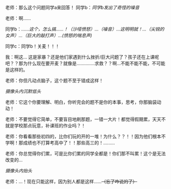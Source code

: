 老师：那么这个问题同学a来回答！
同学b：*同学b发出了奇怪的噪音*

老师：啊......

同学b：*......这个，怎么搞......！（沙哑愤怒）...（噪音）...这明明就！...（尖锐的女声）...（巨大的敲打声）...(愤怒的喘息声)*

同学c：同学b！关麦！！！

我：啊这...  这是家暴？还是他们家遇到什么挫折/巨大问题了？孩子还在上课呢吧？？那为什么现在要开麦？就像是..............求救？？啊...不能不能不能，不可能是这样的。







老师：你但凡动点脑子，这个题不至于错成这样！

*摄像头内沉默低头*

老师：它这个你要理解、明白，你听完会的题不是你的本事，思考，你那脑袋动动！

老师：不要觉得它简单，不要盲目地刷那题，一错一大片！都觉得假期累，天天不就是学校那点玩意，补课班的作业吗？！

老师：你看看那些初四的，比你们玩的开的一堆！为什么？？！！因为他们根本不学啊！那成绩也不打算考高中了！！那些高三的！.........

老师：你总觉得你们累，可是比你们累的同学全都是！你们那不叫累！这个是无法改变的...

*摄像头内抬头*

老师：...！现在只能这样，因为别人都是这样......~~（忘了咋说的了）~~


